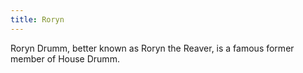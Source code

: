 ```yaml
---
title: Roryn
---
```


Roryn Drumm, better known as Roryn the Reaver, is a famous former member of House Drumm. 


